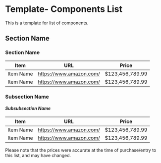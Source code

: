 <!-- ======================================== template-components.md Start ======================================== -->


<!-- ------------------------------ Intro Start ------------------------------ -->

# Template- Components List

This is a template for list of components.

<!-- ------------------------------ Intro End ------------------------------ -->


<!-- ------------------------------ Overview Start ------------------------------ -->

<!-- ------------------------------ Overview End ------------------------------ -->


<!-- ------------------------------ Section Start ------------------------------ -->

## Section Name

<!-- ++++++++++++++++++++ Subsection Start ++++++++++++++++++++ -->

### Section Name
Item|URL|Price
---|---|---
Item Name | https://www.amazon.com/ | $123,456,789.99
Item Name | https://www.amazon.com/ | $123,456,789.99

<!-- ++++++++++++++++++++ Subsection End ++++++++++++++++++++ -->

<!-- ++++++++++++++++++++ Subsection Start ++++++++++++++++++++ -->

### Subsection Name

#### *Subsubsection Name*
Item|URL|Price
---|---|---
Item Name | https://www.amazon.com/ | $123,456,789.99
Item Name | https://www.amazon.com/ | $123,456,789.99

<!-- ++++++++++++++++++++ Subsection End ++++++++++++++++++++ -->

<!-- ------------------------------Section End ------------------------------ -->


<!-- ------------------------------ Outro Start ------------------------------ -->

Please note that the prices were accurate at the time of purchase/entry to this list, and may have changed.

<!-- ------------------------------ Outro End ------------------------------ -->


<!-- ======================================== template-components.md End ======================================== -->
